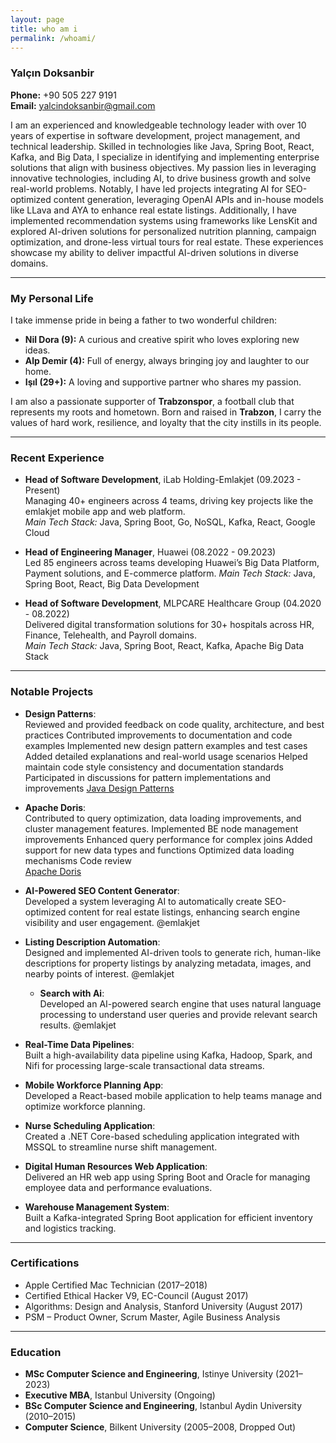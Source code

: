 ```yaml
---
layout: page
title: who am i
permalink: /whoami/
---
```


### Yalçın Doksanbir

**Phone:** +90 505 227 9191  
**Email:** [yalcindoksanbir@gmail.com](mailto:yalcindoksanbir@gmail.com)  

I am an experienced and knowledgeable technology leader with over 10 years of expertise in software development, project management, and technical leadership. Skilled in technologies like Java, Spring Boot, React, Kafka, and Big Data, I specialize in identifying and implementing enterprise solutions that align with business objectives. My passion lies in leveraging innovative technologies, including AI, to drive business growth and solve real-world problems. Notably, I have led projects integrating AI for SEO-optimized content generation, leveraging OpenAI APIs and in-house models like LLava and AYA to enhance real estate listings. Additionally, I have implemented recommendation systems using frameworks like LensKit and explored AI-driven solutions for personalized nutrition planning, campaign optimization, and drone-less virtual tours for real estate. These experiences showcase my ability to deliver impactful AI-driven solutions in diverse domains.

---

### My Personal Life

I take immense pride in being a father to two wonderful children:  
- **Nil Dora (9):** A curious and creative spirit who loves exploring new ideas.  
- **Alp Demir (4):** Full of energy, always bringing joy and laughter to our home.
- **Işıl (29+):** A loving and supportive partner who shares my passion.

I am also a passionate supporter of **Trabzonspor**, a football club that represents my roots and hometown. Born and raised in **Trabzon**, I carry the values of hard work, resilience, and loyalty that the city instills in its people.

---

### Recent Experience

- **Head of Software Development**, iLab Holding-Emlakjet (09.2023 - Present)  
  Managing 40+ engineers across 4 teams, driving key projects like the emlakjet mobile app and web platform.  
  *Main Tech Stack:* Java, Spring Boot, Go, NoSQL, Kafka, React, Google Cloud

- **Head of Engineering Manager**, Huawei (08.2022 - 09.2023)  
  Led 85 engineers across teams developing Huawei’s Big Data Platform, Payment solutions, and E-commerce platform. 
  *Main Tech Stack:* Java, Spring Boot, React, Big Data Development

- **Head of Software Development**, MLPCARE Healthcare Group (04.2020 - 08.2022)  
  Delivered digital transformation solutions for 30+ hospitals across HR, Finance, Telehealth, and Payroll domains.  
  *Main Tech Stack:* Java, Spring Boot, React, Kafka, Apache Big Data Stack

---

### Notable Projects

- **Design Patterns**:  
  Reviewed and provided feedback on code quality, architecture, and best practices
  Contributed improvements to documentation and code examples
  Implemented new design pattern examples and test cases
  Added detailed explanations and real-world usage scenarios
  Helped maintain code style consistency and documentation standards
  Participated in discussions for pattern implementations and improvements
  [Java Design Patterns](https://github.com/iluwatar/java-design-patterns)

- **Apache Doris**:  
  Contributed to query optimization, data loading improvements, and cluster management features.
  Implemented BE node management improvements
  Enhanced query performance for complex joins
  Added support for new data types and functions
  Optimized data loading mechanisms
  Code review     
 [Apache Doris](https://github.com/apache/doris)

- **AI-Powered SEO Content Generator**:  
  Developed a system leveraging AI to automatically create SEO-optimized content for real estate listings, enhancing search engine visibility and user engagement.
  @emlakjet
  
- **Listing Description Automation**:  
  Designed and implemented AI-driven tools to generate rich, human-like descriptions for property listings by analyzing metadata, images, and nearby points of interest.
  @emlakjet

  - **Search with Ai**:  
  Developed an AI-powered search engine that uses natural language processing to understand user queries and provide relevant search results.
  @emlakjet


- **Real-Time Data Pipelines**:  
  Built a high-availability data pipeline using Kafka, Hadoop, Spark, and Nifi for processing large-scale transactional data streams.

- **Mobile Workforce Planning App**:  
  Developed a React-based mobile application to help teams manage and optimize workforce planning.

- **Nurse Scheduling Application**:  
  Created a .NET Core-based scheduling application integrated with MSSQL to streamline nurse shift management.

- **Digital Human Resources Web Application**:  
  Delivered an HR web app using Spring Boot and Oracle for managing employee data and performance evaluations.

- **Warehouse Management System**:  
  Built a Kafka-integrated Spring Boot application for efficient inventory and logistics tracking.

---

### Certifications

- Apple Certified Mac Technician (2017–2018)  
- Certified Ethical Hacker V9, EC-Council (August 2017)  
- Algorithms: Design and Analysis, Stanford University (August 2017)  
- PSM – Product Owner, Scrum Master, Agile Business Analysis  

---

### Education

- **MSc Computer Science and Engineering**, Istinye University (2021–2023)  
- **Executive MBA**, Istanbul University (Ongoing)  
- **BSc Computer Science and Engineering**, Istanbul Aydin University (2010–2015)  
- **Computer Science**, Bilkent University (2005–2008, Dropped Out)  